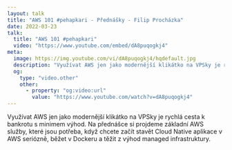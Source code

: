 ```yaml
---
layout: talk
title: "AWS 101 #pehapkari - Přednášky - Filip Procházka"
date: 2022-03-23
talk:
  title: "AWS 101 #pehapkari"
  video: "https://www.youtube.com/embed/dA8puqogkj4"
meta:
  image: https://img.youtube.com/vi/dA8puqogkj4/hqdefault.jpg
  description: "Využívat AWS jen jako modernější klikátko na VPSky je rychlá cesta k bankrotu s minimem výhod. Na přednášce si projdeme základní AWS služby, které jsou potřeba, když chcete začít stavět Cloud Native aplikace v AWS seriózně, běžet v Dockeru a těžit z výhod managed infrastruktury."
  og:
    type: "video.other"
    other:
      - property: "og:video:url"
        value: "https://www.youtube.com/watch?v=dA8puqogkj4"
---
```


Využívat AWS jen jako modernější klikátko na VPSky je rychlá cesta k bankrotu s minimem výhod.
Na přednášce si projdeme základní AWS služby, které jsou potřeba, když chcete začít stavět Cloud Native aplikace v AWS seriózně, běžet v Dockeru a těžit z výhod managed infrastruktury.
